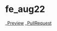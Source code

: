 # fe_aug22

_[Preview](https://github.com/Quelaan1)
_[PullRequest](https://github.com/Quelaan1/fe_aug22/pull/1/files)

